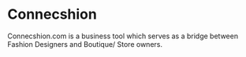 Connecshion
===========

Connecshion.com is a business tool which serves as a bridge between Fashion Designers and Boutique/ Store owners.